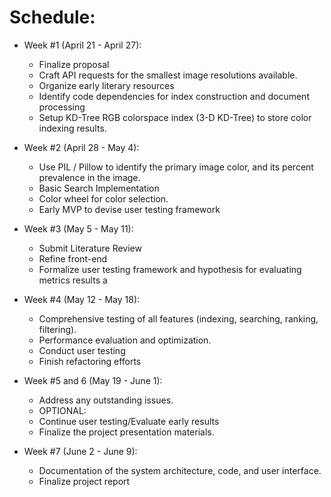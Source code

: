 # Schedule:

- Week #1 (April 21 - April 27): 
  - Finalize proposal
  - Craft API requests for the smallest image resolutions available.
  - Organize early literary resources 
  - Identify code dependencies for index construction and document processing
  - Setup KD-Tree RGB colorspace index (3-D KD-Tree) to store color indexing results.

- Week #2 (April 28 - May 4):
  - Use PIL / Pillow to identify the primary image color, and its percent prevalence in the image.
  - Basic Search Implementation
  - Color wheel for color selection.
  - Early MVP to devise user testing framework

- Week #3 (May 5 - May 11):
  - Submit Literature Review
  - Refine front-end
  - Formalize user testing framework and hypothesis for evaluating metrics results
a
- Week #4 (May 12 - May 18):
  - Comprehensive testing of all features (indexing, searching, ranking, filtering).
  - Performance evaluation and optimization.
  - Conduct user testing
  - Finish refactoring efforts

- Week #5 and 6 (May 19 - June 1):
  - Address any outstanding issues.
  - OPTIONAL: 
  - Continue user testing/Evaluate early results
  - Finalize the project presentation materials.

- Week #7 (June 2 - June 9):
  - Documentation of the system architecture, code, and user interface.
  - Finalize project report